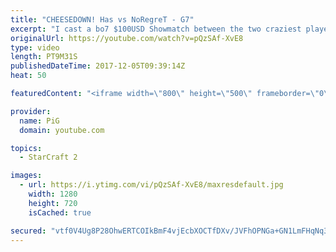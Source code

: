 ```yaml
---
title: "CHEESEDOWN! Has vs NoRegreT - G7"
excerpt: "I cast a bo7 $100USD Showmatch between the two craziest players out there, Has and Noregret! Both play wild, aggressive, and all-in styles. They love proxies and 1-base plays and NEVER play standard. This series lived up to the hype as we decide who is the KING OF CHEESE! -- Watch live at https://www.twitch.tv/x5_pig"
originalUrl: https://youtube.com/watch?v=pQzSAf-XvE8
type: video
length: PT9M31S
publishedDateTime: 2017-12-05T09:39:14Z
heat: 50

featuredContent: "<iframe width=\"800\" height=\"500\" frameborder=\"0\" src=\"https://www.youtube.com/embed/pQzSAf-XvE8\" allow=\"accelerometer; autoplay; encrypted-media; gyroscope; picture-in-picture\" allowfullscreen></iframe>"

provider:
  name: PiG
  domain: youtube.com

topics:
  - StarCraft 2

images:
  - url: https://i.ytimg.com/vi/pQzSAf-XvE8/maxresdefault.jpg
    width: 1280
    height: 720
    isCached: true

secured: "vtf0V4Ug8P28OhwERTCOIkBmF4vjEcbXOCTfDXv/JVFhOPNGa+GN1LmFHqNq3XANUUw2ebOlLXRwL0dyUrcGCXdfJmUma72oHey64U/eWHa1lwDvoPPKinOOeO1VvcFhqgE4SmHLk4Ip3rfUJ4fntVoRxIfTo7ZdiTwUrSNPDByrgEPISOVe+fHq1Da6EcIrFRpEj/QJ+xXAtRD5cMj+9praHhuknWMDeSZDuGbuTpcMr8m1HmVkNKsi93psn/DL/9TW0/UlSq+REUTaQfEez7la0di8XtS+LhhkFKkNDILQpsDZKZoF47j4vMA3v1VvuQXHTPhyZCEjWYtg/1x2IfHirTETLGyrybzPApXBpAbfi748Ui5LKAuuJFiNy/8O1sAglBle+zKjQ2+iJV+5CbJPAWlqFn0g7eTIdzKEjpY=;BPuNabZfnqXmva7Y83Nb5w=="
---
```


